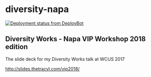 # diversity-napa

[![Deployment status from DeployBot](https://yikesinc.deploybot.com/badge/66802253948241/119584.svg)](http://deploybot.com)

## Diversity Works - Napa VIP Workshop 2018 edition

The slide deck for my Diversity Works talk at WCUS 2017

http://slides.thetracyl.com/vip2018/

